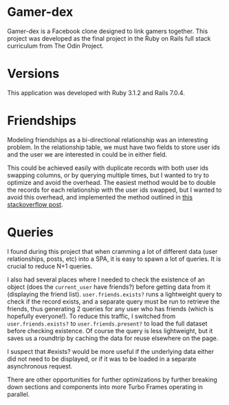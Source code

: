 # Gamer-dex

Gamer-dex is a Facebook clone designed to link gamers together. This project was developed as the final project in the Ruby on Rails full stack curriculum from The Odin Project.

# Versions

This application was developed with Ruby 3.1.2 and Rails 7.0.4.

# Friendships

Modeling friendships as a bi-directional relationship was an interesting problem. In the relationship table, we must have two fields to store user ids and the user we are interested in could be in either field.

This could be achieved easily with duplicate records with both user ids swapping columns, or by querying multiple times, but I wanted to try to optimize and avoid the overhead.
The easiest method would be to double the records for each relationship with the user ids swapped, but I wanted to avoid this overhead, and implemented the method outlined in [this stackoverflow post](https://stackoverflow.com/questions/37244283/how-to-model-a-mutual-friendship-in-rails/61904089#61904089).

# Queries

I found during this project that when cramming a lot of different data (user relationships, posts, etc) into a SPA, it is easy to spawn a lot of queries. It is crucial to reduce N+1 queries.

I also had several places where I needed to check the existence of an object (does the `current_user` have friends?) before getting data from it (displaying the friend list). `user.friends.exists?` runs a lightweight query to check if the record exists, and a separate query must be run to retrieve the friends, thus generating 2 queries for any user who has friends (which is hopefully everyone!). To reduce this traffic, I switched from `user.friends.exists?` to `user.friends.present?` to load the full dataset before checking existence. Of course the query is less lightweight, but it saves us a roundtrip by caching the data for reuse elsewhere on the page.

I suspect that #exists? would be more useful if the underlying data either did not need to be displayed, or if it was to be loaded in a separate asynchronous request.

There are other opportunities for further optimizations by further breaking down sections and components into more Turbo Frames operating in parallel.
